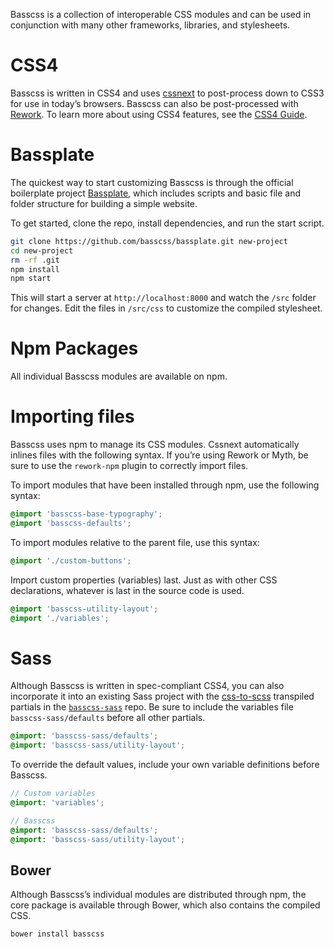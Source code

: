 
<p class="h3">
  Basscss is a collection of interoperable CSS modules
  and can be used in conjunction with many other frameworks, libraries, and stylesheets.
</p>

# CSS4
Basscss is written in CSS4 and uses [cssnext](https://cssnext.github.io/) to post-process down to CSS3 for use in today’s browsers. Basscss can also be post-processed with [Rework](https://github.com/reworkcss/rework). To learn more about using CSS4 features, see the [CSS4 Guide](/docs/guides/css4).


# Bassplate
The quickest way to start customizing Basscss is through the official boilerplate project
[Bassplate](//github.com/basscss/bassplate),
which includes scripts and basic file and folder structure for building a simple website.

To get started, clone the repo, install dependencies, and run the start script.

```bash
git clone https://github.com/basscss/bassplate.git new-project
cd new-project
rm -rf .git
npm install
npm start
```

This will start a server at `http://localhost:8000` and watch the `/src` folder for changes.
Edit the files in `/src/css` to customize the compiled stylesheet.


# Npm Packages

All individual Basscss modules are available on npm.


# Importing files

Basscss uses npm to manage its CSS modules. Cssnext automatically inlines files with the following syntax.
If you’re using Rework or Myth, be sure to use the `rework-npm` plugin to correctly import files.

To import modules that have been installed through npm, use the following syntax:

```css
@import 'basscss-base-typography';
@import 'basscss-defaults';
```

To import modules relative to the parent file, use this syntax:

```css
@import './custom-buttons';
```

Import custom properties (variables) last. Just as with other CSS declarations, whatever is last in the source code is used.

```css
@import 'basscss-utility-layout';
@import './variables';
```


# Sass
Although Basscss is written in spec-compliant CSS4,
you can also incorporate it into an existing Sass project with the [css-to-scss](https://github.com/jxnblk/css-scss) transpiled partials in the [`basscss-sass`](https://github.com/basscss/basscss-sass) repo. Be sure to include the variables file `basscss-sass/defaults` before all other partials.

```scss
@import: 'basscss-sass/defaults';
@import: 'basscss-sass/utility-layout';
```

To override the default values, include your own variable definitions before Basscss.

```scss
// Custom variables
@import: 'variables';

// Basscss
@import: 'basscss-sass/defaults';
@import: 'basscss-sass/utility-layout';
```

## Bower
Although Basscss’s individual modules are distributed through npm, the core package is available through Bower, which also contains the compiled CSS.

```bash
bower install basscss
```


